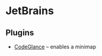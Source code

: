 # JetBrains

## Plugins

- [CodeGlance](https://plugins.jetbrains.com/plugin/7275-codeglance) – enables a minimap
